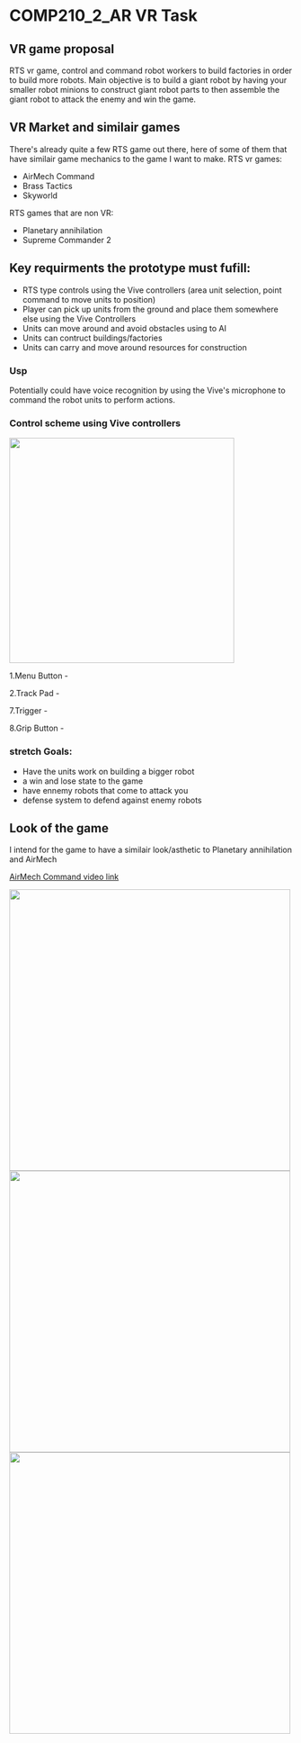 # COMP210_2_AR VR Task

## VR game proposal
RTS vr game, control and command robot workers to build factories in order to build more robots.
Main objective is to build a giant robot by having your smaller robot minions to construct giant robot parts to then assemble the giant robot to attack the enemy and win the game.


## VR Market and similair games
There's already quite a few RTS game out there, here of some of them that have similair game mechanics to the game I want to make.
RTS vr games:
- AirMech Command
- Brass Tactics
- Skyworld

RTS games that are non VR:
- Planetary annihilation
- Supreme Commander 2


## Key requirments the prototype must fufill:
- RTS type controls using the Vive controllers (area unit selection, point command to move units to position)
- Player can pick up units from the ground and place them somewhere else using the Vive Controllers
- Units can move around and avoid obstacles using to AI
- Units can contruct buildings/factories
- Units can carry and move around resources for construction

### Usp
Potentially could have voice recognition by using the Vive's microphone to command the robot units to perform actions.

### Control scheme using Vive controllers
<img src="https://docs.unity3d.com/uploads/Main/vive_controllers.jpg" width="400">

1.Menu Button -

2.Track Pad -

7.Trigger - 

8.Grip Button - 

### stretch Goals:
- Have the units work on building a bigger robot
- a win and lose state to the game
- have ennemy robots that come to attack you
- defense system to defend against enemy robots

## Look of the game
I intend for the game to have a similair look/asthetic to Planetary annihilation and AirMech

[AirMech Command video link](https://www.youtube.com/watch?v=hL-8GeuDPzI)

<img src="https://www.gamereactor.eu/media/62/single_playeraddedplanetary_1166244b.jpg" width="500">
<img src="https://vrgamecritic.com/images/games/screens/5-screen-05.jpg" width="500">
<img src="http://24.media.tumblr.com/11cfc7e5f7741b2453cc3861505463cf/tumblr_mh3kexjaYh1s49jb5o1_1280.jpg" width="500">
